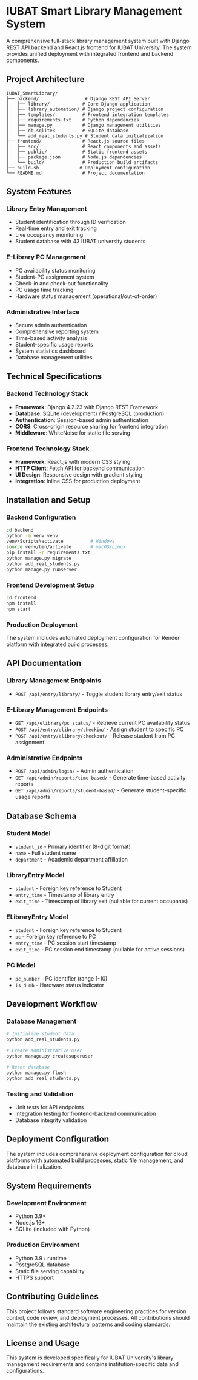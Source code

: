 # IUBAT Smart Library Management System

A comprehensive full-stack library management system built with Django REST API backend and React.js frontend for IUBAT University. The system provides unified deployment with integrated frontend and backend components.

## Project Architecture

```
IUBAT_SmartLibrary/
├── backend/                 # Django REST API Server
│   ├── library/            # Core Django application
│   ├── library_automation/ # Django project configuration
│   ├── templates/          # Frontend integration templates
│   ├── requirements.txt    # Python dependencies
│   ├── manage.py           # Django management utilities
│   ├── db.sqlite3          # SQLite database
│   └── add_real_students.py # Student data initialization
├── frontend/               # React.js source files
│   ├── src/                # React components and assets
│   ├── public/             # Static frontend assets
│   ├── package.json        # Node.js dependencies
│   └── build/              # Production build artifacts
├── build.sh               # Deployment configuration
└── README.md               # Project documentation
```

## System Features

### Library Entry Management
- Student identification through ID verification
- Real-time entry and exit tracking
- Live occupancy monitoring
- Student database with 43 IUBAT university students

### E-Library PC Management
- PC availability status monitoring
- Student-PC assignment system
- Check-in and check-out functionality
- PC usage time tracking
- Hardware status management (operational/out-of-order)

### Administrative Interface
- Secure admin authentication
- Comprehensive reporting system
- Time-based activity analysis
- Student-specific usage reports
- System statistics dashboard
- Database management utilities

## Technical Specifications

### Backend Technology Stack
- **Framework**: Django 4.2.23 with Django REST Framework
- **Database**: SQLite (development) / PostgreSQL (production)
- **Authentication**: Session-based admin authentication
- **CORS**: Cross-origin resource sharing for frontend integration
- **Middleware**: WhiteNoise for static file serving

### Frontend Technology Stack
- **Framework**: React.js with modern CSS styling
- **HTTP Client**: Fetch API for backend communication
- **UI Design**: Responsive design with gradient styling
- **Integration**: Inline CSS for production deployment

## Installation and Setup

### Backend Configuration
```bash
cd backend
python -m venv venv
venv\Scripts\activate          # Windows
source venv/bin/activate       # macOS/Linux
pip install -r requirements.txt
python manage.py migrate
python add_real_students.py
python manage.py runserver
```

### Frontend Development Setup
```bash
cd frontend
npm install
npm start
```

### Production Deployment
The system includes automated deployment configuration for Render platform with integrated build processes.

## API Documentation

### Library Management Endpoints
- `POST /api/entry/library/` - Toggle student library entry/exit status

### E-Library Management Endpoints
- `GET /api/elibrary/pc_status/` - Retrieve current PC availability status
- `POST /api/entry/elibrary/checkin/` - Assign student to specific PC
- `POST /api/entry/elibrary/checkout/` - Release student from PC assignment

### Administrative Endpoints
- `POST /api/admin/login/` - Admin authentication
- `GET /api/admin/reports/time-based/` - Generate time-based activity reports
- `GET /api/admin/reports/student-based/` - Generate student-specific usage reports

## Database Schema

### Student Model
- `student_id` - Primary identifier (8-digit format)
- `name` - Full student name
- `department` - Academic department affiliation

### LibraryEntry Model
- `student` - Foreign key reference to Student
- `entry_time` - Timestamp of library entry
- `exit_time` - Timestamp of library exit (nullable for current occupants)

### ELibraryEntry Model
- `student` - Foreign key reference to Student
- `pc` - Foreign key reference to PC
- `entry_time` - PC session start timestamp
- `exit_time` - PC session end timestamp (nullable for active sessions)

### PC Model
- `pc_number` - PC identifier (range 1-10)
- `is_dumb` - Hardware status indicator

## Development Workflow

### Database Management
```bash
# Initialize student data
python add_real_students.py

# Create administrative user
python manage.py createsuperuser

# Reset database
python manage.py flush
python add_real_students.py
```

### Testing and Validation
- Unit tests for API endpoints
- Integration testing for frontend-backend communication
- Database integrity validation

## Deployment Configuration

The system includes comprehensive deployment configuration for cloud platforms with automated build processes, static file management, and database initialization.

## System Requirements

### Development Environment
- Python 3.9+
- Node.js 16+
- SQLite (included with Python)

### Production Environment
- Python 3.9+ runtime
- PostgreSQL database
- Static file serving capability
- HTTPS support

## Contributing Guidelines

This project follows standard software engineering practices for version control, code review, and deployment processes. All contributions should maintain the existing architectural patterns and coding standards.

## License and Usage

This system is developed specifically for IUBAT University's library management requirements and contains institution-specific data and configurations.
